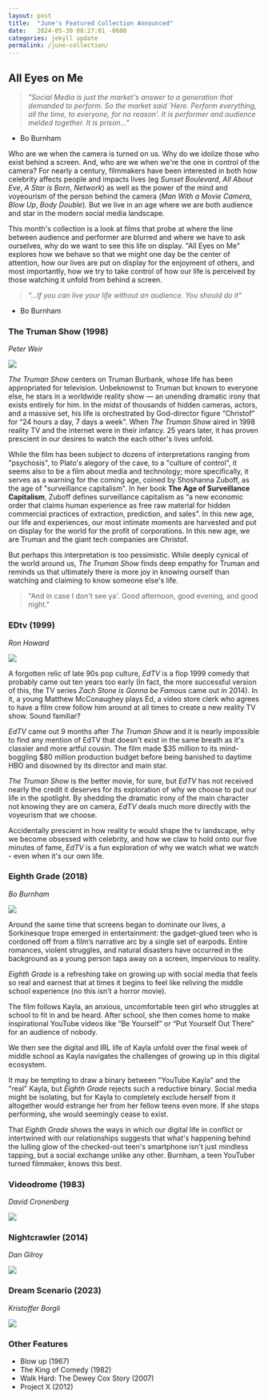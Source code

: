 ```yaml
---
layout: post
title:  "June's Featured Collection Announced"
date:   2024-05-30 08:27:01 -0600
categories: jekyll update
permalink: /june-collection/
---
```


## All Eyes on Me

> *"Social Media is just the market's answer to a generation that demanded to perform. So the market said 'Here. Perform everything, all the time, to everyone, for no reason'. It is performer and audience melded together. It is prison..."*
- Bo Burnham

Who are we when the camera is turned on us. Why do we idolize those who exist behind a screen. And, who are we when we're the one in control of the camera? For nearly a century, filmmakers have been interested in both how celebrity affects people and impacts lives (eg *Sunset Boulevard*, *All About Eve*, *A Star is Born*, *Network*) as well as the power of the mind and voyeourism of the person behind the camera (*Man With a Movie Camera*, *Blow Up*, *Body Double*). But we live in an age where we are both audience and star in the modern social media landscape. 

This month's collection is a look at films that probe at where the line between audience and performer are blurred and where we have to ask ourselves, why do we want to see this life on display. "All Eyes on Me" explores how we behave so that we might one day be the center of attention, how our lives are put on display for the enjoyment of others, and most importantly, how we try to take control of how our life is perceived by those watching it unfold from behind a screen.

> *"...If you can live your life without an audience. You should do it"*
- Bo Burnham

### The Truman Show (1998)
*Peter Weir*

![](/assets/images/truman.jpg)

*The Truman Show* centers on Truman Burbank, whose life has been appropriated for
television. Unbeknownst to Truman but known to everyone else, he stars in a worldwide reality
show — an unending dramatic irony that exists entirely for him. In the midst of thousands of
hidden cameras, actors, and a massive set, his life is orchestrated by God-director figure
“Christof” for “24 hours a day, 7 days a week”. When *The Truman Show* aired in 1998 reality TV and the internet were in their infancy. 25 years later, it has proven prescient in our desires to watch the each other's lives unfold. 

While the film has been subject to dozens of interpretations ranging from "psychosis", to Plato's alegory of the cave, to a "culture of control", it seems also to be a film about media and technology; more specifically, it serves as a warning for the coming age, coined by Shoshanna Zuboff, as the age of "surveillance capitalism". In her book **The Age of Surveillance Capitalism**, Zuboff defines surveillance capitalism as
“a new economic order that claims human experience as free raw material for hidden
commercial practices of extraction, prediction, and sales”. In this new age, our life and experiences, our most intimate moments are harvested and put on display for the world for the profit of corporations. In this new age, we are Truman and the giant tech companies are Christof.

But perhaps this interpretation is too pessimistic. While deeply cynical of the world around us, *The Truman Show* finds deep empathy for Truman and reminds us that ultimately there is more joy in knowing ourself than watching and claiming to know someone else's life.

> "And in case I don't see ya'. Good afternoon, good evening, and good night."

### EDtv (1999)
*Ron Howard*

![](/assets/images/edtv.jpg)

A forgotten relic of late 90s pop culture, *EdTV* is a flop 1999 comedy that probably came out ten years too early (In fact, the more successful version of this, the TV series *Zach Stone is Gonna be Famous* came out in 2014). In it, a young Matthew McConaughey plays Ed, a video store clerk who agrees to have a film crew follow him around at all times to create a new reality TV show. Sound familiar?

*EdTV* came out 9 months after *The Truman Show* and it is nearly impossible to find any mention of EdTV that doesn't exist in the same breath as it's classier and more artful cousin. The film made $35 million to its mind-boggling $80 million production budget before being banished to daytime HBO and disowned by its director and main star. 

*The Truman Show* is the better movie, for sure, but *EdTV* has not received nearly the credit it deserves for its exploration of why we choose to put our life in the spotlight. By shedding the dramatic irony of the main character not knowing they are on camera, *EdTV* deals much more directly with the voyeurism that we choose.

Accidentally prescient in how reality tv would shape the tv landscape, why we become obsessed with celebrity, and how we claw to hold onto our five minutes of fame, *EdTV* is a fun exploration of why we watch what we watch - even when it's our own life.

### Eighth Grade (2018)
*Bo Burnham*

![](/assets/images/eighthgrade.jpg)

Around the same time that screens began to dominate our lives, a Sorkinesque trope emerged in entertainment: the gadget-glued teen who is cordoned off from a film’s narrative arc by a single set of earpods. Entire romances, violent struggles, and natural disasters have occurred in the background as a young person taps away on a screen, impervious to reality.

*Eighth Grade* is a refreshing take on growing up with social media that feels so real and earnest that at times it begins to feel like reliving the middle school experience (no this isn't a horror movie).

The film follows Kayla, an anxious, uncomfortable teen girl who struggles at school to fit in and be heard. After school, she then comes home to make inspirational YouTube videos like “Be Yourself” or “Put Yourself Out There” for an audience of nobody. 

We then see the digital and IRL life of Kayla unfold over the final week of middle school as Kayla navigates the challenges of growing up in this digital ecosystem.

It may be tempting to draw a binary between "YouTube Kayla" and the "real" Kayla, but *Eighth Grade* rejects such a reductive binary. Social media might be isolating, but for Kayla to completely exclude herself from it altogether would estrange her from her fellow teens even more. If she stops performing, she would seemingly cease to exist.

That *Eighth Grade* shows the ways in which our digital life in conflict or intertwined with our relationships suggests that what's happening behind the lulling glow of the checked-out teen's smartphone isn't just mindless tapping, but a social exchange unlike any other. Burnham, a teen YouTuber turned filmmaker, knows this best.

### Videodrome (1983)
*David Cronenberg*

![](/assets/images/videodrome.jpg)

### Nightcrawler (2014)
*Dan Gilroy*

![](/assets/images/nightcrawler.jpg)

### Dream Scenario (2023)
*Kristoffer Borgli*

![](/assets/images/dreamscenario.jpg)

### Other Features
- Blow up (1967)
- The King of Comedy (1982)
- Walk Hard: The Dewey Cox Story (2007)
- Project X (2012)